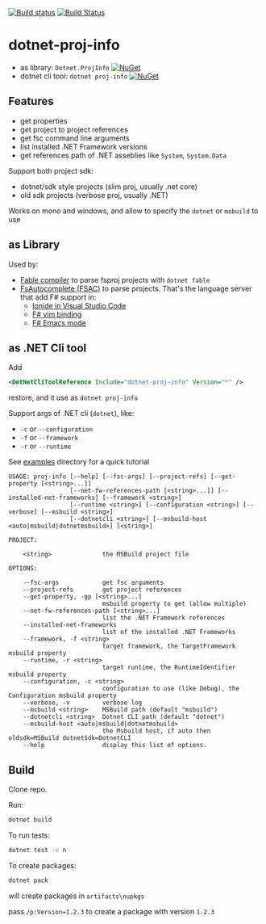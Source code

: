 
[![Build status](https://ci.appveyor.com/api/projects/status/i7piggo87r7k31t2/branch/master?svg=true)](https://ci.appveyor.com/project/enricosada/dotnet-proj-info/branch/master)
[![Build Status](https://travis-ci.org/enricosada/dotnet-proj-info.svg?branch=master)](https://travis-ci.org/enricosada/dotnet-proj-info)

# dotnet-proj-info

- as library: `Dotnet.ProjInfo` [![NuGet](https://img.shields.io/nuget/v/Dotnet.ProjInfo.svg)](https://www.nuget.org/packages/Dotnet.ProjInfo)
- dotnet cli tool: `dotnet proj-info` [![NuGet](https://img.shields.io/nuget/v/dotnet-proj-info.svg)](https://www.nuget.org/packages/dotnet-proj-info)

## Features

- get properties
- get project to project references
- get fsc command line arguments
- list installed .NET Framework versions
- get references path of .NET asseblies like `System`, `System.Data`

Support both project sdk:

- dotnet/sdk style projects (slim proj, usually .net core)
- old sdk projects (verbose proj, usually .NET)


Works on mono and windows, and allow to specify the `dotnet` or `msbuild` to use

## as Library

Used by:

- [Fable compiler](https://github.com/fable-compiler/fable) to parse fsproj projects with `dotnet fable`
- [FsAutocomplete (FSAC)](https://github.com/fsharp/FsAutoComplete/) to parse projects. That's the language server that add F# support in:
  - [Ionide in Visual Studio Code](https://github.com/ionide/ionide-vscode-fsharp)
  - [F# vim binding](https://github.com/fsharp/vim-fsharp)
  - [F# Emacs mode](https://github.com/fsharp/emacs-fsharp-mode)

## as .NET Cli tool

Add

```xml
<DotNetCliToolReference Include="dotnet-proj-info" Version="*" />
```

restore, and it use as `dotnet proj-info`

Support args of .NET cli (`dotnet`), like:

- `-c` or `--configuration`
- `-f` or `--framework`
- `-r` or `--runtime`

See [examples](https://github.com/enricosada/dotnet-proj-info/tree/master/examples) directory for a quick tutorial

```
USAGE: proj-info [--help] [--fsc-args] [--project-refs] [--get-property [<string>...]]
                 [--net-fw-references-path [<string>...]] [--installed-net-frameworks] [--framework <string>]
                 [--runtime <string>] [--configuration <string>] [--verbose] [--msbuild <string>]
                 [--dotnetcli <string>] [--msbuild-host <auto|msbuild|dotnetmsbuild>] [<string>]

PROJECT:

    <string>              the MSBuild project file

OPTIONS:

    --fsc-args            get fsc arguments
    --project-refs        get project references
    --get-property, -gp [<string>...]
                          msbuild property to get (allow multiple)
    --net-fw-references-path [<string>...]
                          list the .NET Framework references
    --installed-net-frameworks
                          list of the installed .NET Frameworks
    --framework, -f <string>
                          target framework, the TargetFramework msbuild property
    --runtime, -r <string>
                          target runtime, the RuntimeIdentifier msbuild property
    --configuration, -c <string>
                          configuration to use (like Debug), the Configuration msbuild property
    --verbose, -v         verbose log
    --msbuild <string>    MSBuild path (default "msbuild")
    --dotnetcli <string>  Dotnet CLI path (default "dotnet")
    --msbuild-host <auto|msbuild|dotnetmsbuild>
                          the Msbuild host, if auto then oldsdk=MSBuild dotnetSdk=DotnetCLI
    --help                display this list of options.

```

## Build

Clone repo.

Run:

```bash
dotnet build
```

To run tests:

```bash
dotnet test -v n
```

To create packages:

```bash
dotnet pack
```

will create packages in `artifacts\nupkgs`

pass `/p:Version=1.2.3` to create a package with version `1.2.3`

